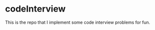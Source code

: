 codeInterview
=============

This is the repo that I implement some code interview problems for fun.
